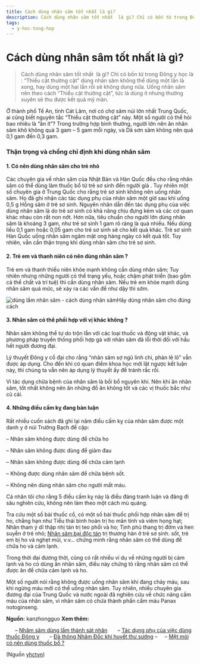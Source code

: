 ```yaml
---
title: Cách dùng nhân sâm tốt nhất là gì?
description: Cách dùng nhân sâm tốt nhất  là gì? Chỉ có bốn từ trong Đông y học là - “Thiểu cật thường cật” dùng nhân sâm không thể dùng một lần là xong, hay dùng một hai lần rồi sẽ không dung nữa. Uống nhân sâm nên theo cách “Thiểu cật thường cật”, tức là dùng ít nhưng thường xuyên sẽ thu được kết quả mỹ mãn.
tags:
  - y-hoc-tong-hop
---
```


# Cách dùng nhân sâm tốt nhất là gì? 

> Cách dùng nhân sâm tốt nhất  là gì? Chỉ có bốn từ trong Đông y học là : “Thiểu cật thường cật” dùng nhân sâm không thể dùng một lần là xong, hay dùng một hai lần rồi sẽ không dung nữa. Uống nhân sâm nên theo cách “Thiểu cật thường cật”, tức là dùng ít nhưng thường xuyên sẽ thu được kết quả mỹ mãn.

Ở thành phố Tế An, tỉnh Cát Lâm, nơi có chợ sâm núi lớn nhất Trung Quốc, ai cũng biết nguyên tắc “Thiểu cật thường cật” này. Một số người có thể hỏi bao nhiêu là “ăn ít”? Trong trường hợp bình thường, người lớn nên ăn nhân sâm khô không quá 3 gam – 5 gam mỗi ngày, và Dã sơn sâm không nên quá 0,1 gam đến 0,3 gam.

### **Thận trọng và chống chỉ định khi dùng nhân sâm**

#### **1. Có nên dùng nhân sâm cho trẻ nhỏ**

Các chuyên gia về nhân sâm của Nhật Bản và Hàn Quốc đều cho rằng nhân sâm có thể dùng làm thuốc bổ từ trẻ sơ sinh đến người già . Tuy nhiên một số chuyên gia ở Trung Quốc cho rằng trẻ sơ sinh không nên uống nhân sâm. Họ đã ghi nhận các tác dụng phụ của nhân sâm một giờ sau khi uống 0,5 g Hồng sâm ở trẻ sơ sinh. Nguyên nhân dẫn đến tác dụng phụ của việc dùng nhân sâm là do trẻ sơ sinh có khả năng chịu đựng kém và các cơ quan khác nhau còn rất non nớt. Hơn nữa, tiêu chuẩn cho người lớn dùng nhân sâm là khoảng 3 gam, như trẻ sơ sinh 1 gam rõ ràng là quá nhiều. Nếu dùng liều 0,1 gam hoặc 0,05 gam cho trẻ sơ sinh sẽ cho kết quả khác. Trẻ sơ sinh Hàn Quốc uống nhân sâm ngâm mật ong hàng ngày có kết quả tốt. Tuy nhiên, vẫn cần thận trọng khi dùng nhân sâm cho trẻ sơ sinh.

#### **2. Trẻ em và thanh niên có nên dùng nhân sâm ?**

Trẻ em và thanh thiếu niên khỏe mạnh không cần dùng nhân sâm; Tuy nhiên nhưng những người có thể trạng yếu, hoặc chậm phát triển (bao gồm cả thể chất và trí tuệ) thì cần dùng nhân sâm. Nếu trẻ em khỏe mạnh dùng nhân sâm quá mức, sẽ xảy ra các vấn đề như dậy thì sớm.

![dùng lầm nhân sâm - cách dùng nhân sâm](/imgs/yhctvn/dung-lam-nhan-sam.jpg)Hãy dùng nhân sâm cho đúng cách

#### **3. Nhân sâm có thể phối hợp với vị khác không ?**

Nhân sâm không thể tự do trộn lẫn với các loại thuốc và động vật khác, và phương pháp truyền thống phối hợp gà với nhân sâm đã lỗi thời đối với hầu hết người đương đại.

Lý thuyết Đông y cổ đại cho rằng “nhân sâm sợ ngũ linh chi, phản lê lô” vẫn được áp dụng. Cho đến khi có quan điểm khoa học mới lật ngược kết luận này, thì chúng ta vẫn nên áp dụng lý thuyết ấy để tránh rắc rối.

Vì tác dụng chữa bệnh của nhân sâm là bồi bổ nguyên khí. Nên khi ăn nhân sâm, tốt nhất không nên ăn những đồ ăn không tốt và các vị thuốc bắc như củ cải.

#### **4. Những điều cấm kỵ đang bàn luận**

Rất nhiều cuốn sách đã ghi lại năm điều cấm kỵ của nhân sâm được một danh y ở núi Trường Bạch đề cập:

– Nhân sâm không được dùng để chữa ho

– Nhân sâm không được dùng để giảm đau

– Nhân sâm không được dùng để chữa cảm lạnh

– Không được dùng nhân sâm để chữa bệnh sốt.

– Không nên dùng nhân sâm cho người mất máu.

Cá nhân tôi cho rằng 5 điều cấm kỵ này là điều đáng tranh luận và đáng đi sâu nghiên cứu, không nên làm theo một cách mù quáng.

Tra cứu một số bài thuốc cổ, có một số bài thuốc phối hợp nhân sâm để trị ho, chẳng hạn như Tiểu thái bình hoàn trị ho mãn tính và viêm họng hạt; Nhân tham ý dĩ thập nhị tán trị teo phổi và ho; Tịnh phủ thang trị đờm và hen suyễn ở trẻ nhỏ; [Nhân sâm bại độc tán](/yhctvn/bai-thuoc-nhan-sam-bai-doc-tan-bai-doc-tan) trị thương hàn ở trẻ sơ sinh. sốt, trẻ em bị ho và nghẹt mũi, v.v… chứng minh rằng nhân sâm có thể dùng để chữa ho và cảm lạnh.

Trong thời đại đương thời, cũng có rất nhiều ví dụ về những người bị cảm lạnh và ho có dùng ăn nhân sâm, điều này chứng tỏ rằng nhân sâm có thể được ăn để chữa cảm lạnh và ho.

Một số người nói rằng không được uống nhân sâm khi đang chảy máu, sau khi ngừng máu mới có thể uống nhân sâm. Tuy nhiên, nhiều chuyên gia đương đại của Trung Quốc và nước ngoài đã nghiên cứu về chức năng cầm máu của nhân sâm, vì nhân sâm có chứa thành phần cầm máu Panax notoginseng.

**Nguồn:** kanzhongguo
**Xem thêm:**

      – [Nhâm sâm dùng lầm thành sát nhân](/yhctvn/nham-sam-dung-lam-thanh-sat-nhan)
      – [Tác dụng phụ của việc dùng thuốc Đông y](/yhctvn/tac-dung-phu-cua-viec-dung-thuoc-dong-y)
      – [Đả thông Nhâm Đốc khí huyết thư sướng](/yhctvn/da-thong-nham-doc-khi-huyet-thu-suong)
–     – [Mệt mỏi có nên dùng thuốc bổ ?](/yhctvn/met-moi-co-nen-dung-thuoc-bo)

(Nguồn <a href="https://yhctvn.com/cach-dung-nhan-sam-tot-nhat-la-gi/" target="_blank">yhctvn</a>)
